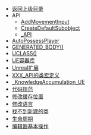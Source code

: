 - [返回上级目录](../_sidebar.md)
- API
    - [AddMovementInput](API/AddMovementInput.md)
    - [CreateDefaultSubobject](API/CreateDefaultSubobject.md)
    - [_API](API/_API.md)
- [AutoPossessPlayer](AutoPossessPlayer.md)
- [GENERATED_BODY()](GENERATED_BODY().md)
- [UCLASS()](UCLASS().md)
- [UE容器库](UE容器库.md)
- [Unreal扩展](Unreal扩展.md)
- [XXX_API的类宏定义](XXX_API的类宏定义.md)
- [_KnowledgeAccumulation_UE](_KnowledgeAccumulation_UE.md)
- [代码规范](代码规范.md)
- [修改缓存位置](修改缓存位置.md)
- [修改语言](修改语言.md)
- [找不到新建的类](找不到新建的类.md)
- [生命周期](生命周期.md)
- [编辑器基本操作](编辑器基本操作.md)